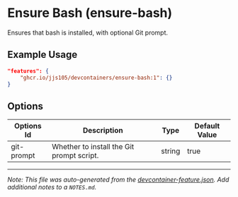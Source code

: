
# Ensure Bash (ensure-bash)

Ensures that bash is installed, with optional Git prompt.

## Example Usage

```json
"features": {
    "ghcr.io/jjs105/devcontainers/ensure-bash:1": {}
}
```

## Options

| Options Id | Description | Type | Default Value |
|-----|-----|-----|-----|
| git-prompt | Whether to install the Git prompt script. | string | true |



---

_Note: This file was auto-generated from the [devcontainer-feature.json](devcontainer-feature.json).  Add additional notes to a `NOTES.md`._
